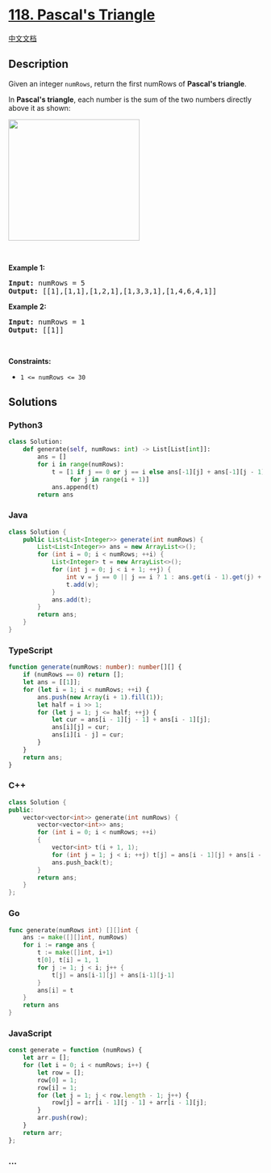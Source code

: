 # [118. Pascal's Triangle](https://leetcode.com/problems/pascals-triangle)

[中文文档](/solution/0100-0199/0118.Pascal%27s%20Triangle/README.md)

## Description

<p>Given an integer <code>numRows</code>, return the first numRows of <strong>Pascal&#39;s triangle</strong>.</p>

<p>In <strong>Pascal&#39;s triangle</strong>, each number is the sum of the two numbers directly above it as shown:</p>
<img alt="" src="https://cdn.jsdelivr.net/gh/doocs/leetcode@main/solution/0100-0199/0118.Pascal%27s%20Triangle/images/PascalTriangleAnimated2.gif" style="height:240px; width:260px" />
<p>&nbsp;</p>
<p><strong>Example 1:</strong></p>
<pre><strong>Input:</strong> numRows = 5
<strong>Output:</strong> [[1],[1,1],[1,2,1],[1,3,3,1],[1,4,6,4,1]]
</pre><p><strong>Example 2:</strong></p>
<pre><strong>Input:</strong> numRows = 1
<strong>Output:</strong> [[1]]
</pre>
<p>&nbsp;</p>
<p><strong>Constraints:</strong></p>

<ul>
	<li><code>1 &lt;= numRows &lt;= 30</code></li>
</ul>

## Solutions

<!-- tabs:start -->

### **Python3**

```python
class Solution:
    def generate(self, numRows: int) -> List[List[int]]:
        ans = []
        for i in range(numRows):
            t = [1 if j == 0 or j == i else ans[-1][j] + ans[-1][j - 1]
                 for j in range(i + 1)]
            ans.append(t)
        return ans
```

### **Java**

```java
class Solution {
    public List<List<Integer>> generate(int numRows) {
        List<List<Integer>> ans = new ArrayList<>();
        for (int i = 0; i < numRows; ++i) {
            List<Integer> t = new ArrayList<>();
            for (int j = 0; j < i + 1; ++j) {
                int v = j == 0 || j == i ? 1 : ans.get(i - 1).get(j) + ans.get(i - 1).get(j - 1);
                t.add(v);
            }
            ans.add(t);
        }
        return ans;
    }
}
```

### **TypeScript**

```ts
function generate(numRows: number): number[][] {
    if (numRows == 0) return [];
    let ans = [[1]];
    for (let i = 1; i < numRows; ++i) {
        ans.push(new Array(i + 1).fill(1));
        let half = i >> 1;
        for (let j = 1; j <= half; ++j) {
            let cur = ans[i - 1][j - 1] + ans[i - 1][j];
            ans[i][j] = cur;
            ans[i][i - j] = cur;
        }
    }
    return ans;
}
```

### **C++**

```cpp
class Solution {
public:
    vector<vector<int>> generate(int numRows) {
        vector<vector<int>> ans;
        for (int i = 0; i < numRows; ++i)
        {
            vector<int> t(i + 1, 1);
            for (int j = 1; j < i; ++j) t[j] = ans[i - 1][j] + ans[i - 1][j - 1];
            ans.push_back(t);
        }
        return ans;
    }
};
```

### **Go**

```go
func generate(numRows int) [][]int {
	ans := make([][]int, numRows)
	for i := range ans {
		t := make([]int, i+1)
		t[0], t[i] = 1, 1
		for j := 1; j < i; j++ {
			t[j] = ans[i-1][j] + ans[i-1][j-1]
		}
		ans[i] = t
	}
	return ans
}
```

### **JavaScript**

```js
const generate = function (numRows) {
    let arr = [];
    for (let i = 0; i < numRows; i++) {
        let row = [];
        row[0] = 1;
        row[i] = 1;
        for (let j = 1; j < row.length - 1; j++) {
            row[j] = arr[i - 1][j - 1] + arr[i - 1][j];
        }
        arr.push(row);
    }
    return arr;
};
```

### **...**

```

```

<!-- tabs:end -->
